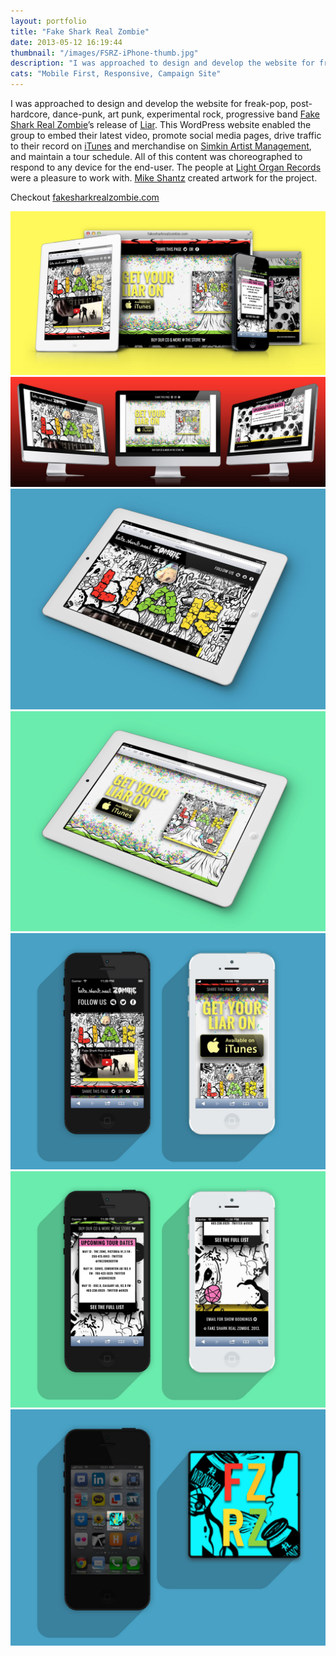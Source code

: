 ```yaml
---
layout: portfolio
title: "Fake Shark Real Zombie"
date: 2013-05-12 16:19:44
thumbnail: "/images/FSRZ-iPhone-thumb.jpg"
description: "I was approached to design and develop the website for freak-pop, post-hardcore, dance-punk, art punk, experimental rock, progressive band Fake Shark Real Zombie’s release of Liar."
cats: "Mobile First, Responsive, Campaign Site"
---
```


<p class="work-content">I was approached to design and develop the website for freak-pop, post-hardcore, dance-punk, art punk, experimental rock, progressive band <a href="http://www.fakesharkrealzombie.com/" title="Link to Fake Shark Real Zombie's website" target="_blank">Fake Shark Real Zombie</a>’s release of <a href="https://itunes.apple.com/ca/album/liar/id599166015" title="Link to Fake Shark Real Zombie record Liars on iTunes" target="_blank">Liar</a>. This WordPress website enabled the group to embed their latest video, promote social media pages, drive traffic to their record on <a href="https://itunes.apple.com/ca/album/girls-featuring-steve-bays/id561288437?i=561288555" title="Fake Shark Real Zombie on iTunes" target="_blank">iTunes</a> and merchandise on <a href="http://www.simkinartistmanagement.com/artists/" title="Link to Simkin Artist Management" target="_blank">Simkin Artist Management</a>, and maintain a tour schedule. All of this content was choreographed to respond to any device for the end-user. The people at <a href="http://lightorganrecords.com/" title="Link to Light Organ Records" target="_blank">Light Organ Records</a> were a pleasure to work with. <a href="http://gnargrim.tumblr.com/" title="Mike Shantz website" target="_blank">Mike Shantz</a> created artwork for the project.</p>

<p class="work-content">Checkout <a href="http://www.fakesharkrealzombie.com" title="Link to Fake Shark Real Zombie's website" target="_blank">fakesharkrealzombie.com</a></p>

<img src="/images/FSRZ-Responsive.jpg" alt="The Fake Shark Real Zombie website is a responsive design" />
<img src="/images/FSRZ-iMac1.jpg" alt="The site goes super wide for desktop computers" />
<img src="/images/FSRZ-iPad-MockUp.jpg" alt="The website is tablet friendly" />
<img src="/images/FSRZ-iPad-MockUp2.jpg" alt="The website is tablet friendly" />
<img src="/images/FSRZ-iPhone.jpg" alt="The website is mobile phone friendly" />
<img src="/images/FSRZ-iPhone2.jpg" alt="The website is mobile phone friendly" />
<img src="/images/FSRZ-Icon-MockUp1.jpg" alt="iOS users can add their website to their home screen for easy access to tour dates" />